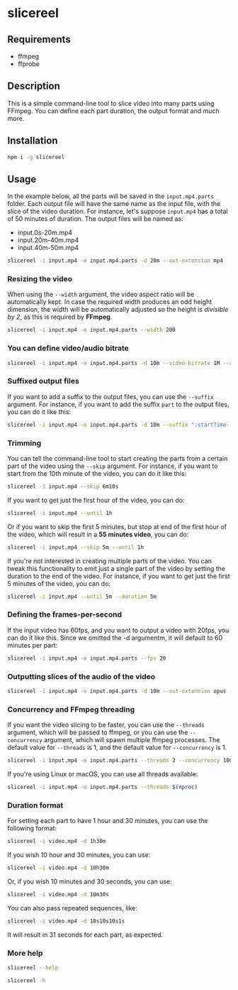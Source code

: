 # slicereel

## Requirements

- ffmpeg
- ffprobe

## Description

This is a simple command-line tool to slice video into many parts using FFmpeg. You can define each part duration, the output format and much more.

## Installation

```bash
npm i -g slicereel
```

## Usage

In the example below, all the parts will be saved in the `input.mp4.parts` folder. Each output file will have the same name as the input file, with the slice of the video duration. For instance, let's suppose `input.mp4` has a total of 50 minutes of duration. The output files will be named as:

- input.0s-20m.mp4
- input.20m-40m.mp4
- input.40m-50m.mp4

```bash
slicereel -i input.mp4 -o input.mp4.parts -d 20m --out-extension mp4
```

### Resizing the video

When using the `--width` argument, the video aspect ratio will be automatically kept. In case the required width produces an odd height dimension, the width will be automatically adjusted so the height is _divisible by 2_, as this is required by **FFmpeg**.

```bash
slicereel -i input.mp4 -o input.mp4.parts --width 200
```

### You can define video/audio bitrate

```bash
slicereel -i input.mp4 -o input.mp4.parts -d 10m --video-bitrate 1M --audio-bitrate 32k
```

### Suffixed output files

If you want to add a suffix to the output files, you can use the `--suffix` argument. For instance, if you want to add the suffix `part` to the output files, you can do it like this:

```bash
slicereel -i input.mp4 -o input.mp4.parts -d 10m --suffix ":startTime-:endTime-part-number-:part"
```

### Trimming

You can tell the command-line tool to start creating the parts from a certain part of the video using the `--skip` argument. For instance, if you want to start from the 10th minute of the video, you can do it like this:

```bash
slicereel -i input.mp4 --skip 6m10s
```

If you want to get just the first hour of the video, you can do:

```bash
slicereel -i input.mp4 --until 1h
```

Or if you want to skip the first 5 minutes, but stop at end of the first hour of the video, which will result in a **55 minutes video**, you can do:

```bash
slicereel -i input.mp4 --skip 5m --until 1h
```

If you're not interested in creating multiple parts of the video. You can tweak this functionality to emit just a single part of the video by setting the duration to the end of the video. For instance, if you want to get just the first 5 minutes of the video, you can do:

```bash
slicereel -i input.mp4 --until 5m --duration 5m
```

### Defining the frames-per-second

If the input video has 60fps, and you want to output a video with 20fps, you can do it like this. Since we omitted the -d argumentm, it will default to 60 minutes per part:

```bash
slicereel -i input.mp4 -o input.mp4.parts --fps 20
```

### Outputting slices of the audio of the video

```bash
slicereel -i input.mp4 -o input.mp4.parts -d 10m --out-extension opus --audio-bitrate 32k
```

### Concurrency and FFmpeg threading

If you want the video slicing to be faster, you can use the `--threads` argument, which will be passed to ffmpeg, or you can use the `--concurrency` argument, which will spawn multiple ffmpeg processes. The default value for `--threads` is 1, and the default value for `--concurrency` is 1.

```bash
slicereel -i input.mp4 -o input.mp4.parts --threads 2 --concurrency 100
```

If you're using Linux or macOS, you can use all threads available:

```bash
slicereel -i input.mp4 -o input.mp4.parts --threads $(nproc)
```

### Duration format

For setting each part to have 1 hour and 30 minutes, you can use the following format:

```bash
slicereel -i video.mp4 -d 1h30m
```

If you wish 10 hour and 30 minutes, you can use:

```bash
slicereel -i video.mp4 -d 10h30m
```

Or, if you wish 10 minutes and 30 seconds, you can use:

```bash
slicereel -i video.mp4 -d 10m30s
```

You can also pass repeated sequences, like:

```bash
slicereel -i video.mp4 -d 10s10s10s1s
```

It will result in 31 seconds for each part, as expected.

### More help

```bash
slicereel --help
```

```bash
slicereel -h
```
